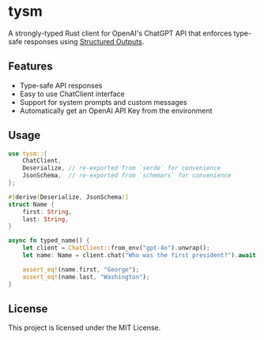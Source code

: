 # tysm

A strongly-typed Rust client for OpenAI's ChatGPT API that enforces type-safe responses using [Structured Outputs](https://platform.openai.com/docs/guides/structured-outputs).

## Features

- Type-safe API responses
- Easy to use ChatClient interface
- Support for system prompts and custom messages
- Automatically get an OpenAI API Key from the environment

## Usage

```rust
use tysm::{
    ChatClient, 
    Deserialize, // re-exported from `serde` for convenience
    JsonSchema,  // re-exported from `schemars` for convenience
};

#[derive(Deserialize, JsonSchema)]
struct Name {
    first: String,
    last: String,
}

async fn typed_name() {
    let client = ChatClient::from_env("gpt-4o").unwrap();
    let name: Name = client.chat("Who was the first president?").await.unwrap();

    assert_eq!(name.first, "George");
    assert_eq!(name.last, "Washington");
}
```

## License

This project is licensed under the MIT License.
